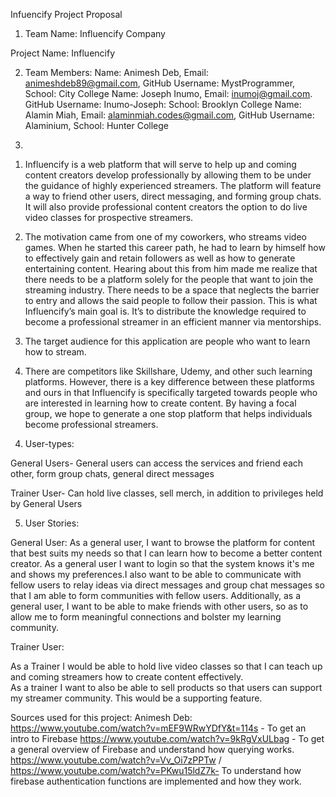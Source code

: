 Infuencify Project Proposal

1. Team Name: Influencify Company

Project Name: Influencify

2. Team Members:
Name: Animesh Deb, Email: animeshdeb89@gmail.com, GitHub Username: MystProgrammer, School: City College 
Name: Joseph Inumo, Email: inumoj@gmail.com. GitHub Username: Inumo-Joseph: School: Brooklyn College
Name: Alamin Miah, Email: alaminmiah.codes@gmail.com, GitHub Username: Alaminium, School: Hunter College

3. 
1) Influencify is a web platform that will serve to help up and coming content creators develop professionally by allowing them to be under the guidance of highly experienced streamers. The platform will feature a way to friend other users, direct messaging, and forming group chats. It will also provide professional content creators the option to do live video classes for prospective streamers. 

2) The motivation came from one of my coworkers, who streams video games. When he started this career path, he had to learn by himself how to effectively gain and retain followers as well as how to generate entertaining content. Hearing about this from him made me realize that there needs to be a platform solely for the people that want to join the streaming industry. There needs to be a space that neglects the barrier to entry and allows the said people to follow their passion. This is what Influencify’s main goal is. It’s to distribute the knowledge required to become a professional streamer in an efficient manner via mentorships.

3) The target audience for this application are people who want to learn how to stream. 

4) There are competitors like Skillshare, Udemy, and other such learning platforms. However, there is a key difference between these platforms and ours in that Influencify is specifically targeted towards people who are interested in learning how to create content. By having a focal group, we hope to generate a one stop platform that helps individuals become professional streamers.

4. User-types: 

General Users- General users can access the services and friend each other, form group chats, general direct messages

Trainer User- Can hold live classes, sell merch, in addition to privileges held by General Users

5. User Stories:

General User:
As a general user, I want to browse the platform for content that best suits my needs so that I can learn how to become a better content creator.
As a general user I want to login so that the system knows it's me and shows my preferences.I also want to be able to communicate with fellow users to relay ideas via direct messages and group chat messages so that I am able to  form communities with fellow users. Additionally, as a general user, I want to be able to make friends with other users, so as to allow me to form meaningful connections and bolster my learning community.

Trainer User:

As a Trainer I would be able to hold live video classes so that I can teach up and coming streamers how to create content effectively.  
As a trainer I want to also be able to sell products so that users can support my streamer community. This would be a supporting feature.


Sources used for this project: 
Animesh Deb:
 https://www.youtube.com/watch?v=mEF9WRwYDfY&t=114s - To get an intro to Firebase
 https://www.youtube.com/watch?v=9kRgVxULbag - To get a general overview of Firebase and understand how querying works. 
 https://www.youtube.com/watch?v=Vv_Oi7zPPTw / https://www.youtube.com/watch?v=PKwu15ldZ7k- To understand how firebase authentication functions are implemented and how they work.

